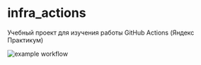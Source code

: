 # infra_actions
Учебный проект для изучения работы GitHub Actions (Яндекс Практикум)

![example workflow](https://github.com/ANKHURET/infra_actions/actions/workflows/<WORKFLOW_FILE>/badge.svg)

